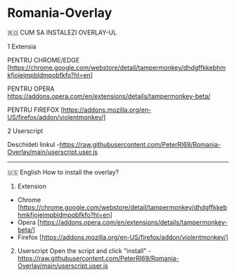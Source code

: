# Romania-Overlay
🇷🇴 CUM SA INSTALEZI OVERLAY-UL

1 Extensia

PENTRU CHROME/EDGE [https://chrome.google.com/webstore/detail/tampermonkey/dhdgffkkebhmkfjojejmpbldmpobfkfo?hl=en]

PENTRU OPERA https://addons.opera.com/en/extensions/details/tampermonkey-beta/

PENTRU FIREFOX [https://addons.mozilla.org/en-US/firefox/addon/violentmonkey/]


2 Userscript

Deschideti linkul -https://raw.githubusercontent.com/PeterRI69/Romania-Overlay/main/userscript.user.js

---
🇺🇸 English
How to install the overlay?

1. Extension
- Chrome [https://chrome.google.com/webstore/detail/tampermonkey/dhdgffkkebhmkfjojejmpbldmpobfkfo?hl=en]
- Opera [https://addons.opera.com/en/extensions/details/tampermonkey-beta/]
- Firefox [https://addons.mozilla.org/en-US/firefox/addon/violentmonkey/]

2. Userscript
Open the script and click "install" - https://raw.githubusercontent.com/PeterRI69/Romania-Overlay/main/userscript.user.js

